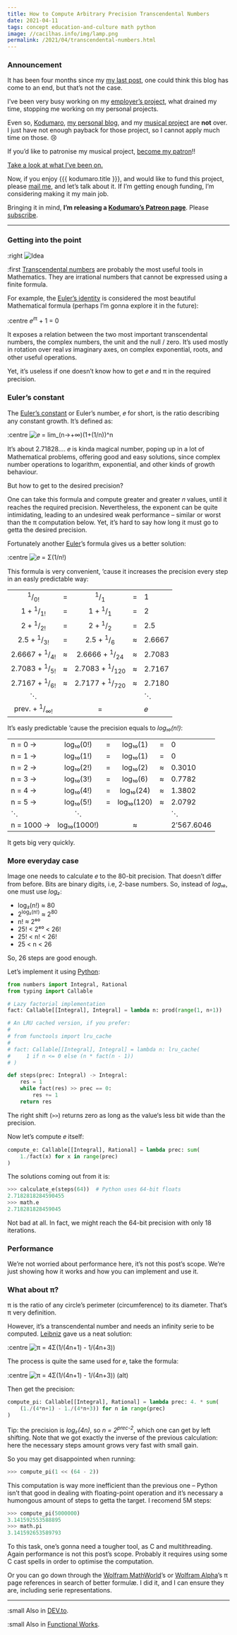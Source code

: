 ```yaml
---
title: How to Compute Arbitrary Precision Transcendental Numbers
date: 2021-04-11
tags: concept education-and-culture math python
image: //cacilhas.info/img/lamp.png
permalink: /2021/04/transcendental-numbers.html
---
```

[image]: {{{image}}}
[𝑒 = lim_(n→+∞)(1+(1/n))^n]: {{{cacilhas.url}}}/img/euler.png
[𝑒 = Σ(1/n!)]: {{{cacilhas.url}}}/img/fact-euler.png
[π = 4Σ(1/(4n+1) - 1/(4n+3))]: {{{cacilhas.url}}}/img/leibniz-pi.png
[π = 4Σ(1/(4n+1) - 1/(4n+3)) (alt)]: {{{cacilhas.url}}}/img/leibniz-pi-alt.png
[become my patron]: https://www.patreon.com/join/cacilhas?
[DEV.to]: https://dev.to/cacilhas/how-to-compute-arbitrary-precision-transcendental-numbers-59lc
[employer’s project]: https://contabilone.com/ "Expect the site‘s gonna be published soon."
[Euler]: https://www.wolframalpha.com/input/?i=Leonhard+Euler
[Euler’s constant]: https://mathworld.wolfram.com/e.html
[Euler’s identity]: https://mathworld.wolfram.com/EulerFormula.html
[Functional Works]: https://www.works-hub.com/learn/how-to-compute-arbitrary-precision-transcendental-numbers-3c1bc?utm_campaign=Automation%20-%20Candidate%20Emails&utm_medium=email&_hsmi=106671327&_hsenc=p2ANqtz-8_Q4Pbh3qH2i_8NyfURQW4LB3Zw54WMX8p4CsnfaSnzEvto6P2K-OaMuOPdhx42y46dRm5lSrLFBtwKWSRIf8d91mzGA&utm_content=106671327&utm_source=hs_email
[Kodumaro]: {{{site}}}
[Leibniz]: https://www.wolframalpha.com/input/?i=Gottfried+Wilhelm+Leibniz
[mail me]: mailto:kodumaro@cacilhas.info
[musical project]: https://www.patreon.com/cacilhas
[my last post]: {{{kodumaro.url}}}/2020/12/implicit-conversions.html
[my personal blog]: {{{montegasppa.url}}}
[Python]: https://www.python.org/
[subscribe]: https://www.patreon.com/join/kodumaro?
[Take a look at what I’ve been on.]: https://www.youtube.com/channel/UCVJR3ltOPy2fQ7zxzXjUvJA
[Transcendental numbers]: https://mathworld.wolfram.com/TranscendentalNumber.html
[Wolfram Alpha]: https://www.wolframalpha.com/input/?i=pi
[Wolfram MathWorld]: https://mathworld.wolfram.com/Pi.html#related

### Announcement

It has been four months since my [my last post][], one could think this blog has
come to an end, but that’s not the case.

I’ve been very busy working on my [employer’s project][], what drained my time,
stopping me working on my personal projects.

Even so, [Kodumaro][], [my personal blog][], and my [musical project][] are
**not** over. I just have not enough payback for those project, so I cannot
apply much time on those. 😢

If you’d like to patronise my musical project, [become my patron][]!!

[Take a look at what I’ve been on.][]

Now, if you enjoy {{{ kodumaro.title }}}, and would like to fund this project,
please [mail me][], and let’s talk about it. If I’m getting enough funding, I’m
considering making it my main job.

Bringing it in mind,
<strong>I’m releasing a <a href="{{{ patreon.url }}}">Kodumaro’s Patreon page</a></strong>.
Please [subscribe][].

-----

### Getting into the point

:right ![Idea][image]

:first [Transcendental numbers][] are probably the most useful tools in
Mathematics. They are irrational numbers that cannot be expressed using a finite
formula.

For example, the [Euler’s identity][] is considered the most beautiful
Mathematical formula (perhaps I’m gonna explore it in the future):

:centre 𝑒<sup>𝑖π</sup> + 1 = 0

It exposes a relation between the two most important transcendental numbers, the
complex numbers, the unit and the null / zero. It’s used mostly in rotation
over real 𝑣𝑠 imaginary axes, on complex exponential, roots, and other useful
operations.

Yet, it’s useless if one doesn’t know how to get 𝑒 and π in the required
precision.

### Euler’s constant

The [Euler’s constant][] or Euler’s number, 𝑒 for short, is the ratio describing
any constant growth. It’s defined as:

:centre ![𝑒 = lim_(n→+∞)(1+(1/n))^n][]

It’s about 2.71828…. 𝑒 is kinda magical number, poping up in a lot of
Mathematical problems, offering good and easy solutions, since complex number
operations to logarithm, exponential, and other kinds of growth behaviour.

But how to get to the desired precision?

One can take this formula and compute greater and greater 𝑛 values, until it
reaches the required precision. Nevertheless, the exponent can be quite
intimidating, leading to an undesired weak performance – similar or worst than
the π computation below. Yet, it’s hard to say how long it must go to getta the
desired precision.

Fortunately another [Euler][]’s formula gives us a better solution:

:centre ![𝑒 = Σ(1/n!)][]

This formula is very convenient, ’cause it increases the precision every step
in an easly predictable way:

|                                     |   |                                      |   |        |
|:-----------------------------------:|---|:------------------------------------:|---|--------|
| <sup>1</sup>/<sub>0!</sub>          | = | <sup>1</sup>/<sub>1</sub>            | = | 1      |
| 1 + <sup>1</sup>/<sub>1!</sub>      | = | 1 + <sup>1</sup>/<sub>1</sub>        | = | 2      |
| 2 + <sup>1</sup>/<sub>2!</sub>      | = | 2 + <sup>1</sup>/<sub>2</sub>        | = | 2.5    |
| 2.5 + <sup>1</sup>/<sub>3!</sub>    | = | 2.5 + <sup>1</sup>/<sub>6</sub>      | ≈ | 2.6667 |
| 2.6667 + <sup>1</sup>/<sub>4!</sub> | ≈ | 2.6666 + <sup>1</sup>/<sub>24</sub>  | ≈ | 2.7083 |
| 2.7083 + <sup>1</sup>/<sub>5!</sub> | ≈ | 2.7083 + <sup>1</sup>/<sub>120</sub> | ≈ | 2.7167 |
| 2.7167 + <sup>1</sup>/<sub>6!</sub> | ≈ | 2.7177 + <sup>1</sup>/<sub>720</sub> | ≈ | 2.7180 |
| ⋱                                   |   |                                      |   | ⋱     |
| prev. + <sup>1</sup>/<sub>∞!</sub>  |   | =                                    |   | 𝑒      |

It’s easly predictable ’cause the precision equals to *log₁₀(n!)*:

|            |              |   |            |   |            |
|------------|:------------:|---|:----------:|---|------------|
| n = 0 →    | log₁₀(0!)    | = | log₁₀(1)   | = | 0          |
| n = 1 →    | log₁₀(1!)    | = | log₁₀(1)   | = | 0          |
| n = 2 →    | log₁₀(2!)    | = | log₁₀(2)   | ≈ | 0.3010     |
| n = 3 →    | log₁₀(3!)    | = | log₁₀(6)   | ≈ | 0.7782     |
| n = 4 →    | log₁₀(4!)    | = | log₁₀(24)  | ≈ | 1.3802     |
| n = 5 →    | log₁₀(5!)    | = | log₁₀(120) | ≈ | 2.0792     |
| ⋱          | ⋱            |   |           |   | ⋱           |
| n = 1000 → | log₁₀(1000!) |   | ≈          |   | 2’567.6046 |

It gets big very quickly.

### More everyday case

Image one needs to calculate 𝑒 to the 80-bit precision. That doesn’t differ from
before. Bits are binary digits, i.e, 2-base numbers. So, instead of *log₁₀*, one
must use *log₂*:

- log₂(n!) ≈ 80
- 2<sup>log₂(n!)</sup> ≈ 2<sup>80</sup>
- n! ≈ 2⁸⁰
- 25! &lt; 2⁸⁰ &lt; 26!
- 25! &lt; n! &lt; 26!
- 25 &lt; n &lt; 26

So, 26 steps are good enough.

Let’s implement it using [Python][]:

```python
from numbers import Integral, Rational
from typing import Callable

# Lazy factorial implementation
fact: Callable[[Integral], Integral] = lambda n: prod(range(1, n+1))

# An LRU cached version, if you prefer:
#
# from functools import lru_cache
#
# fact: Callable[[Integral], Integral] = lambda n: lru_cache(
#     1 if n <= 0 else (n * fact(n - 1))
# )

def steps(prec: Integral) -> Integral:
    res = 1
    while fact(res) >> prec == 0:
        res += 1
    return res
```

The right shift (`>>`) returns zero as long as the value‘s less bit wide than
the precision.

Now let’s compute 𝑒 itself:

```python
compute_e: Callable[[Integral], Rational] = lambda prec: sum(
    1./fact(x) for x in range(prec)
)
```

The solutions coming out from it is:

```python
>>> calculate_e(steps(64))  # Python uses 64-bit floats
2.7182818284590455
>>> math.e
2.718281828459045
```

Not bad at all. In fact, we might reach the 64-bit precision with only 18
iterations.

### Performance

We’re not worried about performance here, it’s not this post’s scope. We’re just
showing how it works and how you can implement and use it.

### What about π?

π is the ratio of any circle’s perimeter (circumference) to its diameter. That’s
π very definition.

However, it’s a transcendental number and needs an infinity serie to be
computed. [Leibniz][] gave us a neat solution:

:centre ![π = 4Σ(1/(4n+1) - 1/(4n+3))][]

The process is quite the same used for 𝑒, take the formula:

:centre ![π = 4Σ(1/(4n+1) - 1/(4n+3)) (alt)][]

Then get the precision:

```python
compute_pi: Callable[[Integral], Rational] = lambda prec: 4. * sum(
    (1./(4*n+1) - 1./(4*n+3)) for n in range(prec)
)
```

Tip: the precision is *log₂(4n)*, so <em>n = 2<sup>prec-2</sup></em>, which one
can get by left shifting. Note that we got exactly the inverse of the previous
calculation: here the necessary steps amount grows very fast with small gain.

So you may get disappointed when running:

```python
>>> compute_pi(1 << (64 - 2))
```

This computation is way more inefficient than the previous one – Python isn’t
that good in dealing with floating-point operation and it’s necessary a
humongous amount of steps to getta the target. I recomend 5M steps:

```python
>>> compute_pi(5000000)
3.141592553588895
>>> math.pi
3.141592653589793
```

To this task, one’s gonna need a tougher tool, as C and multithreading. Again
performance is not this post’s scope. Probably it requires using some C cast
spells in order to optimise the computation.

Or you can go down through the [Wolfram MathWorld][]’s or [Wolfram Alpha][]’s π
page references in search of better formulæ. I did it, and I can ensure they
are, including serie representations.

-----

:small Also in [DEV.to].

:small Also in [Functional Works][].
